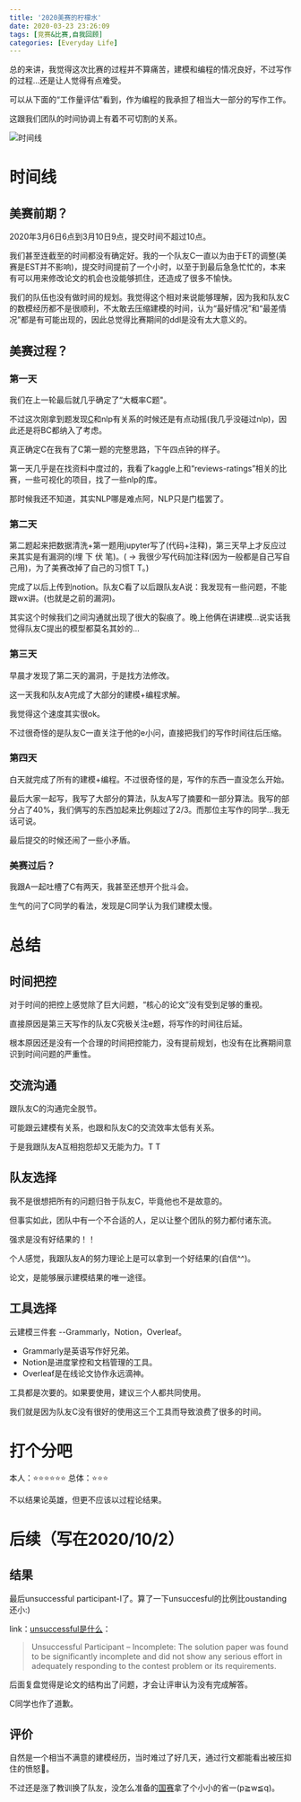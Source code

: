 ```yaml
---
title: '2020美赛的柠檬水'
date: 2020-03-23 23:26:09
tags: [竞赛&比赛,自我回顾]
categories: [Everyday Life]
---
```

总的来讲，我觉得这次比赛的过程并不算痛苦，建模和编程的情况良好，不过写作的过程...还是让人觉得有点难受。

可以从下面的“工作量评估”看到，作为编程的我承担了相当大一部分的写作工作。

这跟我们团队的时间协调上有着不可切割的关系。

<!--more-->

![时间线](https://xtopia-1258297046.cos.ap-shanghai.myqcloud.com/1601652412766.PNG)

# 时间线
## 美赛前期？
2020年3月6日6点到3月10日9点，提交时间不超过10点。

我们甚至连截至的时间都没有确定好。我的一个队友C一直以为由于ET的调整(美赛是EST并不影响)，提交时间提前了一个小时，以至于到最后急急忙忙的，本来有可以用来修改论文的机会也没能够抓住，还造成了很多不愉快。

我们的队伍也没有做时间的规划。我觉得这个相对来说能够理解，因为我和队友C的数模经历都不是很顺利，不太敢去压缩建模的时间，认为“最好情况”和“最差情况”都是有可能出现的，因此总觉得比赛期间的ddl是没有太大意义的。

## 美赛过程？
### 第一天
我们在上一轮最后就几乎确定了“大概率C题"。

不过这次刚拿到题发现[C](http://www.mathmodels.org/Problems/2020/MCM-C/index.html)和nlp有关系的时候还是有点动摇(我几乎没碰过nlp)，因此还是将BC都纳入了考虑。

真正确定C在我有了C第一题的完整思路，下午四点钟的样子。

第一天几乎是在找资料中度过的，我看了kaggle上和“reviews-ratings”相关的比赛，一些可视化的项目，找了一些nlp的库。

那时候我还不知道，其实NLP哪是难点阿，NLP只是门槛罢了。

### 第二天
第二题起来把数据清洗+第一题用jupyter写了(代码+注释)，第三天早上才反应过来其实是有漏洞的(埋 下 伏 笔)。( -> 我很少写代码加注释(因为一般都是自己写自己用)，为了美赛改掉了自己的习惯T T。)

完成了以后上传到notion。队友C看了以后跟队友A说：我发现有一些问题，不能跟wx讲。(也就是之前的漏洞)。

其实这个时候我们之间沟通就出现了很大的裂痕了。晚上他俩在讲建模...说实话我觉得队友C提出的模型都莫名其妙的...

### 第三天
早晨才发现了第二天的漏洞，于是找方法修改。

这一天我和队友A完成了大部分的建模+编程求解。

我觉得这个速度其实很ok。

不过很奇怪的是队友C一直关注于他的e小问，直接把我们的写作时间往后压缩。

### 第四天
白天就完成了所有的建模+编程。不过很奇怪的是，写作的东西一直没怎么开始。

最后大家一起写，我写了大部分的算法，队友A写了摘要和一部分算法。我写的部分占了40%，我们俩写的东西加起来比例超过了2/3。而那位主写作的同学...我无话可说。

最后提交的时候还闹了一些小矛盾。

### 美赛过后？
我跟A一起吐槽了C有两天，我甚至还想开个批斗会。

生气的问了C同学的看法，发现是C同学认为我们建模太慢。


# 总结
## 时间把控
对于时间的把控上感觉除了巨大问题，“核心的论文”没有受到足够的重视。

直接原因是第三天写作的队友C究极关注e题，将写作的时间往后延。

根本原因还是没有一个合理的时间把控能力，没有提前规划，也没有在比赛期间意识到时间问题的严重性。

## 交流沟通
跟队友C的沟通完全脱节。

可能跟云建模有关系，也跟和队友C的交流效率太低有关系。

于是我跟队友A互相抱怨却又无能为力。T T

## 队友选择
我不是很想把所有的问题归咎于队友C，毕竟他也不是故意的。

但事实如此，团队中有一个不合适的人，足以让整个团队的努力都付诸东流。

强求是没有好结果的！！

个人感觉，我跟队友A的努力理论上是可以拿到一个好结果的(自信^^)。

论文，是能够展示建模结果的唯一途径。

## 工具选择
云建模三件套 --Grammarly，Notion，Overleaf。
* Grammarly是英语写作好兄弟。
* Notion是进度掌控和文档管理的工具。
* Overleaf是在线论文协作永远滴神。

工具都是次要的。如果要使用，建议三个人都共同使用。

我们就是因为队友C没有很好的使用这三个工具而导致浪费了很多的时间。


# 打个分吧

本人：⭐⭐⭐⭐⭐⭐
总体：⭐⭐⭐

不以结果论英雄，但更不应该以过程论结果。

# 后续（写在2020/10/2）
## 结果
最后unsuccessful participant-I了。算了一下unsuccesful的比例比oustanding还小:)

link：[unsuccessful是什么](https://www.comap.com/undergraduate/contests/mcm/instructions.php)：
> Unsuccessful Participant – Incomplete: The solution paper was found to be significantly incomplete and did not show any serious effort in adequately responding to the contest problem or its requirements.

后面复盘觉得是论文的结构出了问题，才会让评审认为没有完成解答。

C同学也作了道歉。

## 评价
自然是一个相当不满意的建模经历，当时难过了好几天，通过行文都能看出被压抑住的愤怒🤬。

不过还是涨了教训换了队友，没怎么准备的[国赛](http://www.mcm.edu.cn/)拿了个小小的省一(p≧w≦q)。